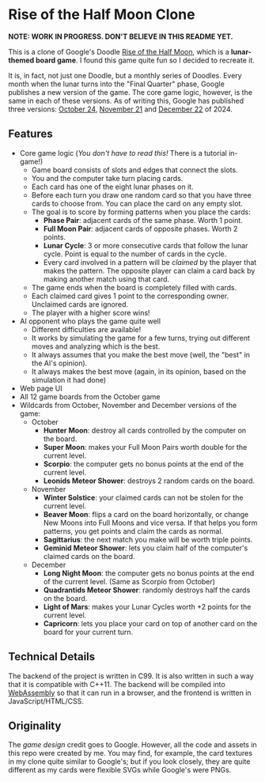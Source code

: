 # Rise of the Half Moon Clone

**NOTE: WORK IN PROGRESS. DON'T BELIEVE IN THIS README YET.**

This is a clone of Google's Doodle [Rise of the Half Moon][doodle1], which is a
**lunar-themed board game**. I found this game quite fun so I decided to
recreate it.

It is, in fact, not just one Doodle, but a monthly series of Doodles. Every
month when the lunar turns into the "Final Quarter" phase, Google publishes a
new version of the game. The core game logic, however, is the same in each of
these versions. As of writing this, Google has published three versions:
[October 24][doodle1], [November 21][doodle2] and [December 22][doodle3] of
2024.

[doodle1]: https://doodles.google/doodle/rise-of-the-half-moon/
[doodle2]: https://doodles.google/doodle/rise-of-the-half-moon-november/
[doodle3]: https://doodles.google/doodle/rise-of-the-half-moon-december/

## Features

* Core game logic (*You don't have to read this!* There is a tutorial in-game!)
  - Game board consists of slots and edges that connect the slots.
  - You and the computer take turn placing cards.
  - Each card has one of the eight lunar phases on it.
  - Before each turn you draw one random card so that you have three cards to
    choose from. You can place the card on any empty slot.
  - The goal is to score by forming patterns when you place the cards:
    * **Phase Pair**: adjacent cards of the same phase. Worth 1 point.
    * **Full Moon Pair**: adjacent cards of opposite phases. Worth 2 points.
    * **Lunar Cycle**: 3 or more consecutive cards that follow the lunar cycle.
      Point is equal to the number of cards in the cycle.
    * Every card involved in a pattern will be *claimed* by the player that
      makes the pattern. The opposite player can claim a card back by making
      another match using that card.
  - The game ends when the board is completely filled with cards.
  - Each claimed card gives 1 point to the corresponding owner. Unclaimed cards
    are ignored.
  - The player with a higher score wins!
* AI opponent who plays the game quite well
  - Different difficulties are available!
  - It works by simulating the game for a few turns, trying out different moves
    and analyzing which is the best.
  - It always assumes that you make the best move (well, the "best" in the AI's
    opinion).
  - It always makes the best move (again, in its opinion, based on the
    simulation it had done)
* Web page UI
* All 12 game boards from the October game
* Wildcards from October, November and December versions of the game:
  - October
    * **Hunter Moon**: destroy all cards controlled by the computer on the
      board.
    * **Super Moon**: makes your Full Moon Pairs worth double for the current
      level.
    * **Scorpio**: the computer gets no bonus points at the end of the current
      level.
    * **Leonids Meteor Shower**: destroys 2 random cards on the board.
  - November
    * **Winter Solstice**: your claimed cards can not be stolen for the current
      level.
    * **Beaver Moon**: flips a card on the board horizontally, or change New
      Moons into Full Moons and vice versa. If that helps you form patterns,
      you get points and claim the cards as normal.
    * **Sagittarius**: the next match you make will be worth triple points.
    * **Geminid Meteor Shower**: lets you claim half of the computer's claimed
      cards on the board.
  - December
    * **Long Night Moon**: the computer gets no bonus points at the end of the
      current level. (Same as Scorpio from October)
    * **Quadrantids Meteor Shower**: randomly destroys half the cards on the
      board.
    * **Light of Mars**: makes your Lunar Cycles worth +2 points for the
      current level.
    * **Capricorn**: lets you place your card on top of another card on the
      board for your current turn.

## Technical Details

The backend of the project is written in C99. It is also written in such a way
that it is compatible with C++11. The backend will be compiled into
[WebAssembly][wasm] so that it can run in a browser, and the frontend is
written in JavaScript/HTML/CSS.

[wasm]: https://webassembly.org/

## Originality

The *game design* credit goes to Google. However, all the code and assets in
this repo were created by me. You may find, for example, the card textures in
my clone quite similar to Google's; but if you look closely, they are quite
different as my cards were flexible SVGs while Google's were PNGs.
